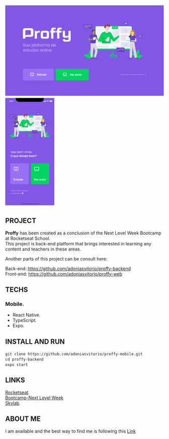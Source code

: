 <h1>
<img src="proffy-home.png" alt="Proffy" width="600px" />
<img src="proffy-mobile-home.png" alt="Proffy" width="156px" />
</h1>

## PROJECT
**Proffy** has been created as a conclusion of the Next Level Week Bootcamp at Rocketseat School.<br />
This project is back-end platform that brings interested in learning any content and teachers in these areas. 

Another parts of this project can be consult here:

Back-end: https://github.com/adoniasvitorio/proffy-backend<br />
Front-end: https://github.com/adoniasvitorio/proffy-web<br />

## TECHS
### Mobile.
* React Native.
* TypeScript.
* Expo.

## INSTALL AND RUN

```git clone https://github.com/adoniasvitorio/proffy-mobile.git```<br />
```cd proffy-backend```<br />
```expo start```<br />

## LINKS
[Rocketseat](https://rocketseat.com.br/).<br />
[Bootcamp-Next Level Week](https://rocketseat.com.br/)<br />
[Skylab](https://app.rocketseat.com.br/).

## ABOUT ME
I am available and the best way to find me is following this [Link](https://github.com/adoniasvitorio)
